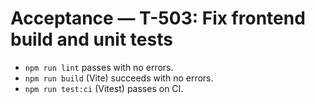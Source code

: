 # Acceptance — T-503: Fix frontend build and unit tests

- `npm run lint` passes with no errors.
- `npm run build` (Vite) succeeds with no errors.
- `npm run test:ci` (Vitest) passes on CI.
